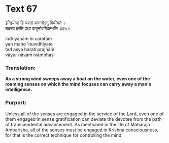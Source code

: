 # Text 67

इन्द्रियाणां हि चरतां यन्मनोऽनु विधीयते ।  
तदस्य हरति प्रज्ञां वायुर्नावमिवाम्भसि ॥६७॥

indriyāṇāḿ hi caratāḿ  
yan mano 'nuvidhīyate  
tad asya harati prajñāḿ  
vāyur nāvam ivāmbhasi



### Translation:

**As a strong wind sweeps away a boat on the water, even one of the roaming senses on which the mind focuses can carry away a man's intelligence.**

### Purport:

Unless all of the senses are engaged in the service of the Lord, even one of them engaged in sense gratification can deviate the devotee from the path of transcendental advancement. As mentioned in the life of Maharaja Ambarisha, all of the senses must be engaged in Krishna consciousness, for that is the correct technique for controlling the mind.